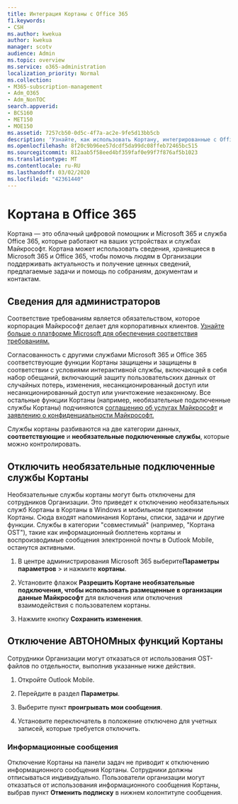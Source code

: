```yaml
---
title: Интеграция Кортаны с Office 365
f1.keywords:
- CSH
ms.author: kwekua
author: kwekua
manager: scotv
audience: Admin
ms.topic: overview
ms.service: o365-administration
localization_priority: Normal
ms.collection:
- M365-subscription-management
- Adm_O365
- Adm_NonTOC
search.appverid:
- BCS160
- MET150
- MOE150
ms.assetid: 7257cb50-0d5c-4f7a-ac2e-9fe5d13bb5cb
description: 'Узнайте, как использовать Кортану, интегрированные с Office 365. Вы можете отключить Кортану в центре администрирования, чтобы ограничить доступ к данным вашей организации. '
ms.openlocfilehash: 8f20c9b96ee57dcdf5da99dc08ffeb72465bc515
ms.sourcegitcommit: 812aab5f58eed4bf359faf0e99f7f876af5b1023
ms.translationtype: MT
ms.contentlocale: ru-RU
ms.lasthandoff: 03/02/2020
ms.locfileid: "42361440"
---
```

# <a name="cortana-in-office-365"></a>Кортана в Office 365

Кортана — это облачный цифровой помощник и Microsoft 365 и служба Office 365, которые работают на ваших устройствах и службах Майкрософт. Кортана может использовать сведения, хранящиеся в Microsoft 365 и Office 365, чтобы помочь людям в Организации поддерживать актуальность и получение ценных сведений, предлагаемые задачи и помощь по собраниям, документам и контактам.
  
## <a name="info-for-admins"></a>Сведения для администраторов

Соответствие требованиям является обязательством, которое корпорация Майкрософт делает для корпоративных клиентов. [Узнайте больше о платформе Microsoft для обеспечения соответствия требованиям.](https://go.microsoft.com/fwlink/p/?LinkId=2109173)

Согласованность с другими службами Microsoft 365 и Office 365 соответствующие функции Кортаны защищены и защищены в соответствии с условиями интерактивной службы, включающей в себя набор обещаний, включающий защиту пользовательских данных от случайных потерь, изменения, несанкционированный доступ или несанкционированный доступ или уничтожение незаконному. Все остальные функции Кортаны (например, необязательные подключенные службы Кортаны) подчиняются [соглашению об услугах Майкрософт](https://go.microsoft.com/fwlink/p/?LinkId=2109174) и [заявлению о конфиденциальности Майкрософт.](https://go.microsoft.com/fwlink/p/?LinkId=2109175)

Службы кортаны разбиваются на две категории данных, **соответствующие** и **необязательные подключенные службы**, которые можно контролировать.

## <a name="turn-off-cortana-optional-connected-services"></a>Отключить необязательные подключенные службы Кортаны

Необязательные службы кортаны могут быть отключены для сотрудников Организации. Это приведет к отключению необязательных служб Кортаны в Кортаны в Windows и мобильном приложении Кортаны. Сюда входят напоминания Кортаны, списки, задачи и другие функции. Службы в категории "совместимый" (например, "Кортана OST"), такие как информационный бюллетень кортаны и воспроизводимые сообщения электронной почты в Outlook Mobile, останутся активными.

1. В центре администрирования Microsoft 365 выберите**Параметры** **параметров** > и нажмите **кортаны**.

4. Установите флажок **Разрешить Кортане необязательные подключения, чтобы использовать размещенные в организации данные Майкрософт** для включения или отключения взаимодействия с пользователем кортаны.

5. Нажмите кнопку **Сохранить изменения**.

## <a name="turn-off-cortana-ost-experiences"></a>Отключение АВТОНОМных функций Кортаны

Сотрудники Организации могут отказаться от использования OST-файлов по отдельности, выполнив указанные ниже действия.

1. Откройте Outlook Mobile.

2. Перейдите в раздел **Параметры**.
  
3. Выберите пункт **проигрывать мои сообщения**.

4. Установите переключатель в положение отключено для учетных записей, которые требуется отключить.

### <a name="briefing-email"></a>Информационные сообщения

Отключение Кортаны на панели задач не приводит к отключению информационного сообщения Кортаны. Сотрудники должны отписываться индивидуально. Пользователи организации могут отказаться от использования информационного сообщения Кортаны, выбрав пункт **Отменить подписку** в нижнем колонтитуле сообщения.
